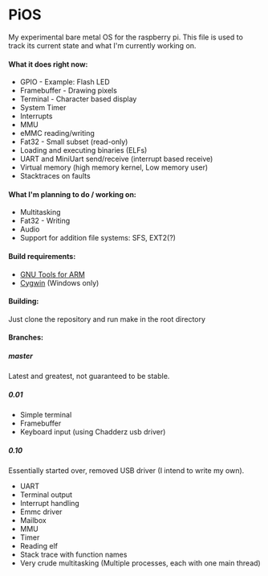PiOS
====

My experimental bare metal OS for the raspberry pi.
This file is used to track its current state and what I'm currently working on.

#### What it does right now:
* GPIO - Example: Flash LED
* Framebuffer - Drawing pixels
* Terminal - Character based display
* System Timer
* Interrupts
* MMU
* eMMC reading/writing 
* Fat32 - Small subset (read-only)
* Loading and executing binaries (ELFs)
* UART and MiniUart send/receive (interrupt based receive)
* Virtual memory (high memory kernel, Low memory user)
* Stacktraces on faults

#### What I'm planning to do / working on:
* Multitasking
* Fat32 - Writing
* Audio
* Support for addition file systems: SFS, EXT2(?)

#### Build requirements:
* [GNU Tools for ARM](https://launchpad.net/gcc-arm-embedded)
* [Cygwin](http://www.cygwin.com/) (Windows only)

#### Building:
Just clone the repository and run make in the root directory

#### Branches:
##### master
Latest and greatest, not guaranteed to be stable.

##### 0.01
- Simple terminal
- Framebuffer
- Keyboard input (using Chadderz usb driver)

##### 0.10
Essentially started over, removed USB driver (I intend to write my own).
- UART
- Terminal output
- Interrupt handling
- Emmc driver
- Mailbox
- MMU
- Timer
- Reading elf
- Stack trace with function names
- Very crude multitasking (Multiple processes, each with one main thread)